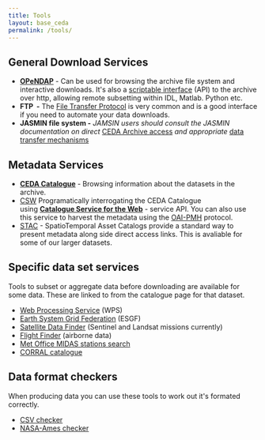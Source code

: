 ```yaml
---
title: Tools
layout: base_ceda
permalink: /tools/
---
```


## General Download Services

 - **[OPeNDAP](https://data.ceda.ac.uk)** - Can be used for browsing the archive file system and interactive downloads. It's also a <a href="https://help.ceda.ac.uk/article/4431-ceda-archive-web-download-and-services">scriptable interface</a> (API) to the archive over http, allowing remote subsetting within IDL, Matlab. Python etc.
- **FTP  -** The [File Transfer Protocol](https://help.ceda.ac.uk/article/280-ftp) is very common and is a good interface if you need to automate your data downloads. 
- **JASMIN file system -** _JAMSIN users should consult the JASMIN documentation on direct_ [CEDA Archive access](https://help.jasmin.ac.uk/article/3838-ceda-archive) _and appropriate_ [data transfer mechanisms](https://help.ceda.ac.uk/category/217-data-transfer)
## Metadata Services

- **[CEDA Catalogue](https://catalogue.ceda.ac.uk/)** - Browsing information about the datasets in the archive. 
- [CSW](https://csw.ceda.ac.uk/geonetwork/srv/eng/csw?SERVICE=CSW&VERSION=2.0.2&REQUEST=GetCapabilities) Programatically interrogating the CEDA Catalogue using **[Catalogue Service for the Web](http://www.opengeospatial.org/standards/cat)** - service API. You can also use this service to harvest the metadata using the [OAI-PMH](https://csw.ceda.ac.uk/geonetwork/srv/eng/oaipmh?verb=ListRecords&metadataPrefix=oai_dc) protocol.
- [STAC](https://stac.ceda.ac.uk) - SpatioTemporal Asset Catalogs provide a standard way to present metadata along side direct access links. This is avaliable for some of our larger datasets.  


## Specific data set services

Tools to subset or aggregate data before downloading are available for some data. These are linked to from the catalogue page for that dataset.

- [Web Processing Service](https://ceda-wps-ui.ceda.ac.uk/) (WPS) 
- [Earth System Grid Federation](https://esgf-index1.ceda.ac.uk/projects/esgf-ceda/) (ESGF) 
- [Satellite Data Finder](https://geo-search.ceda.ac.uk/) (Sentinel and Landsat missions currently) 
- [Flight Finder](https://flight-finder.ceda.ac.uk/) (airborne data) 
- [Met Office MIDAS stations search](midas_stations) 
- [CORRAL catalogue](https://utils.ceda.ac.uk/corral)

## Data format checkers

When producing data you can use these tools to work out it's formated correctly.

 - [CSV checker](https://utils.ceda.ac.uk/cgi-bin/badccsv/csvchecker)
 - [NASA-Ames checker](https://utils.ceda.ac.uk/nachecker)

